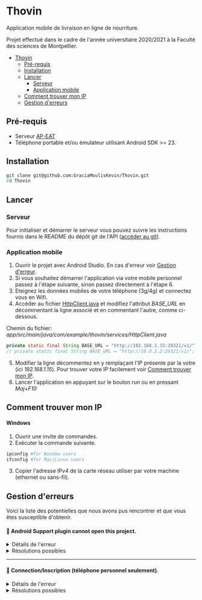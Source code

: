 # Thovin
Application mobile de livraison en ligne de nourriture.

Projet effectué dans le cadre de l'année universitaire 2020/2021 à la Faculté des sciences de Montpellier.

- [Thovin](#thovin)
  - [Pré-requis](#pré-requis)
  - [Installation](#installation)
  - [Lancer](#lancer)
    - [Serveur](#serveur)
    - [Application mobile](#application-mobile)
  - [Comment trouver mon IP](#comment-trouver-mon-ip)
  - [Gestion d'erreurs](#gestion-derreurs)


## Pré-requis
* Serveur [AP-EAT](https://github.com/Dorpaxio/AP-EAT)
* Téléphone portable et/ou émulateur utilisant Android SDK >= 23.

## Installation
```bash
git clone git@github.com:GraciaMoulisKevin/Thovin.git
cd Thovin
```

## Lancer

###  Serveur

Pour initialiser et démarrer le serveur vous pouvez suivre les instructions fournis dans le README du dépôt git de l'API ([accéder au git](https://github.com/Dorpaxio/AP-EAT)).

### Application mobile

1. Ouvrir le projet avec Android Studio. En cas d'erreur voir [Gestion d'erreur](#gestion-derreurs).
2. Si vous souhaitez démarrer l'application via votre mobile personnel passez à l'étape suivante, sinon passez directement à l'étape 6.
3. Eteignez les données mobiles de votre téléphone (3g/4g) et connectez vous en Wifi.
4. Accéder au fichier [HttpClient.java](app/src/main/java/com/example/thovin/services/HttpClient.java) et modifiez l'attribut *BASE_URL* en décommentant la ligne associé et en commentant l'autre, comme ci-dessous.

Chemin du fichier: *app/src/main/java/com/example/thovin/services/HttpClient.java*

```java
private static final String BASE_URL = "http://192.168.1.15:29321/v1/"; // personal device
// private static final String BASE_URL = "http://10.0.2.2:29321/v1/"; // emulator
```

5. Modifier la ligne décommentez en y remplaçant l'IP présente par la votre (ici *192.168.1.15*). Pour trouver votre IP facilement voir [Comment trouver mon IP](#comment-trouver-mon-IP).
6. Lancer l'application en appuyant sur le bouton *run* ou en pressant *Maj+F10*

## Comment trouver mon IP

#### Windows

1. Ouvrir une invite de commandes.
2. Exécuter la commande suivante.
```bash
ipconfig #for Window users
ifconfig #for Mac/Linux users
```
3. Copier l'adresse IPv4 de la carte réseau utiliser par votre machine (ethernet ou sans-fil).

## Gestion d'erreurs

Voici la liste des potentielles que nous avons pus rencontrer et que vous êtes susceptible d'obtenir.

#### 📛 Android Support plugin cannot open this project.

<details> 
    <summary> Détails de l'erreur </summary>
    
    This version of the Android Support plugin for IntelliJ IDEA cannot open this project, please retry with version 4.2 or newer.
</details>

<details>
<summary> Résolutions possibles </summary>
<br/>

1. Accéder au fichier [build.gradle](https://github.com/GraciaMoulisKevin/Thovin/blob/main/build.gradle)

Chemin du fichier: */build.gradle*

2. Modifier la version de Gradle avec la version `4.1.3` ou `4.0.2`

```java
dependencies {
    classpath 'com.android.tools.build:gradle:4.1.3'
``` 
</details>



---

#### 📛 Connection/Inscription (téléphone personnel seulement).

<details> 
<summary> Détails de l'erreur </summary>
<br/>

Lorsque que vous essayer de vous connecter ou de vous inscrire le message suivant apparaît: "Connexion impossible" dans une SnackBar jaune.
</details>

<details> 
<summary> Résolutions possibles </summary>
<br/>

1. Vérifier que votre téléphone est connecté en Wifi avec les données mobiles désactivées.
2. Vérifier que l'adresse IP référencé dans [HttpClient.java](app/src/main/java/com/example/thovin/services/HttpClient.java) est bien celle de votre machine ou vous démarrer l'application.
3. Vérifier que le serveur Node, [AP-EAT](https://github.com/Dorpaxio/AP-EAT), est bien en marche.
4. Patientez quelque instants avant de refaire une requête, parfois cela fonctionnait après un certains temps.
</details>
